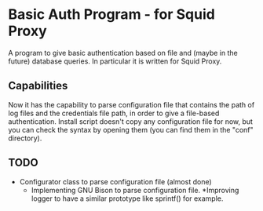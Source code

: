 Basic Auth Program - for Squid Proxy
=======================

A program to give basic authentication based on file and (maybe in the future) database queries. In particular it is written for Squid Proxy.

Capabilities
-----

Now it has the capability to parse configuration file that contains the path of log files and the credentials file path, in order to give a file-based authentication.
Install script doesn't copy any configuration file for now, but you can check the syntax by opening them (you can find them in the "conf" directory).

TODO
-----

* Configurator class to parse configuration file (almost done)
  * Implementing GNU Bison to parse configuration file.
*Improving logger to have a similar prototype like sprintf() for example.
